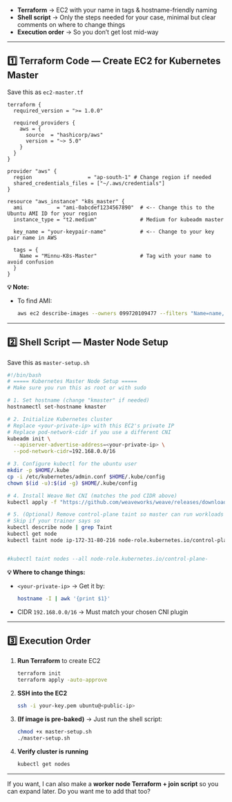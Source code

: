 
* **Terraform** → EC2 with your name in tags & hostname-friendly naming
* **Shell script** → Only the steps needed for your case, minimal but clear comments on where to change things
* **Execution order** → So you don’t get lost mid-way

---

## **1️⃣ Terraform Code — Create EC2 for Kubernetes Master**

Save this as `ec2-master.tf`

```hcl
terraform {
  required_version = ">= 1.0.0"

  required_providers {
    aws = {
      source  = "hashicorp/aws"
      version = "~> 5.0"
    }
  }
}

provider "aws" {
  region                  = "ap-south-1" # Change region if needed
  shared_credentials_files = ["~/.aws/credentials"]
}

resource "aws_instance" "k8s_master" {
  ami           = "ami-0abcdef1234567890"  # <-- Change this to the Ubuntu AMI ID for your region
  instance_type = "t2.medium"              # Medium for kubeadm master

  key_name = "your-keypair-name"           # <-- Change to your key pair name in AWS

  tags = {
    Name = "Minnu-K8s-Master"              # Tag with your name to avoid confusion
  }
}
```

**💡 Note:**

* To find AMI:

  ```bash
  aws ec2 describe-images --owners 099720109477 --filters "Name=name,Values=ubuntu/images/hvm-ssd/ubuntu-*-20.04-amd64-server-*" --region ap-south-1 --query 'Images[*].[ImageId,Name]' --output table
  ```

---

## **2️⃣ Shell Script — Master Node Setup**

Save this as `master-setup.sh`

```bash
#!/bin/bash
# ===== Kubernetes Master Node Setup =====
# Make sure you run this as root or with sudo

# 1. Set hostname (change "kmaster" if needed)
hostnamectl set-hostname kmaster

# 2. Initialize Kubernetes cluster
# Replace <your-private-ip> with this EC2's private IP
# Replace pod-network-cidr if you use a different CNI
kubeadm init \
  --apiserver-advertise-address=<your-private-ip> \
  --pod-network-cidr=192.168.0.0/16

# 3. Configure kubectl for the ubuntu user
mkdir -p $HOME/.kube
cp -i /etc/kubernetes/admin.conf $HOME/.kube/config
chown $(id -u):$(id -g) $HOME/.kube/config

# 4. Install Weave Net CNI (matches the pod CIDR above)
kubectl apply -f "https://github.com/weaveworks/weave/releases/download/v2.8.1/weave-daemonset-k8s.yaml"

# 5. (Optional) Remove control-plane taint so master can run workloads
# Skip if your trainer says so
kubectl describe node | grep Taint
kubectl get node
kubectl taint node ip-172-31-80-216 node-role.kubernetes.io/control-plane:NoSchedule-


#kubectl taint nodes --all node-role.kubernetes.io/control-plane-
```

**💡 Where to change things:**

* `<your-private-ip>` → Get it by:

  ```bash
  hostname -I | awk '{print $1}'
  ```
* CIDR `192.168.0.0/16` → Must match your chosen CNI plugin

---

## **3️⃣ Execution Order**

1. **Run Terraform** to create EC2

   ```bash
   terraform init
   terraform apply -auto-approve
   ```
2. **SSH into the EC2**

   ```bash
   ssh -i your-key.pem ubuntu@<public-ip>
   ```
3. **(If image is pre-baked)** → Just run the shell script:

   ```bash
   chmod +x master-setup.sh
   ./master-setup.sh
   ```
4. **Verify cluster is running**

   ```bash
   kubectl get nodes
   ```

---

If you want, I can also make a **worker node Terraform + join script** so you can expand later.
Do you want me to add that too?
